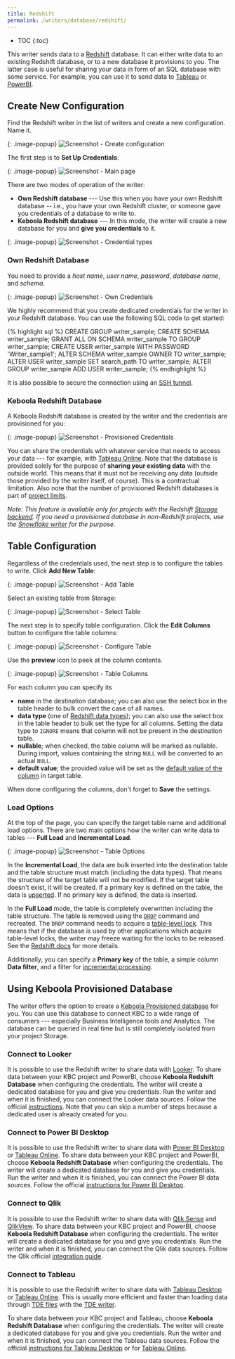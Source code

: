 ```yaml
---
title: Redshift
permalink: /writers/database/redshift/
---
```


* TOC
{:toc}

This writer sends data to a [Redshift](https://aws.amazon.com/redshift/) database. It can either write data
to an existing Redshift database, or to a new database it provisions to you. The latter case is useful
for sharing your data in form of an SQL database with some service. For example, you can use it to send
data to [Tableau](https://www.tableau.com/) or [PowerBI](https://powerbi.microsoft.com/en-us/).

## Create New Configuration
Find the Redshift writer in the list of writers and create a new configuration. Name it.

{: .image-popup}
![Screenshot - Create configuration](/writers/database/redshift/ui1.png)

The first step is to **Set Up Credentials**:

{: .image-popup}
![Screenshot - Main page](/writers/database/redshift/intro-page.png)

There are two modes of operation of the writer:

- **Own Redshift database** --- Use this when you have your own Redshift database -- i.e., you have your own Redshift cluster, or someone gave you credentials of a database to write to.
- **Keboola Redshift database** --- In this mode, the writer will create a new database for you and **give you credentials** to it.

{: .image-popup}
![Screenshot - Credential types](/writers/database/redshift/credentials.png)

### Own Redshift Database
You need to provide a *host name*, *user name*, *password*, *database name*, and *schema*.

{: .image-popup}
![Screenshot - Own Credentials](/writers/database/redshift/own-credentials.png)

We highly recommend that you create dedicated credentials for the writer in your Redshift database. You can use the following SQL code to get started:

{% highlight sql %}
CREATE GROUP writer_sample;
CREATE SCHEMA writer_sample;
GRANT ALL ON SCHEMA writer_sample TO GROUP writer_sample;
CREATE USER writer_sample WITH PASSWORD 'Writer_sample1';
ALTER SCHEMA writer_sample OWNER TO writer_sample;
ALTER USER writer_sample SET search_path TO writer_sample;
ALTER GROUP writer_sample ADD USER writer_sample;
{% endhighlight %}

It is also possible to secure the connection using an [SSH tunnel](/components/extractors/database/#connecting-to-database).

### Keboola Redshift Database
A Keboola Redshift database is created by the writer and the credentials are provisioned for you:

{: .image-popup}
![Screenshot - Provisioned Credentials](/writers/database/redshift/provisioned-credentials.png)

You can share the credentials with whatever service that needs to access your data --- for example, with [Tableau Online](https://www.tableau.com/products/cloud-bi).
Note that the database is provided solely for the purpose of **sharing your existing data** with the outside world. This means that it must not be receiving
any data (outside those provided by the writer itself, of course). This is a contractual limitation.
Also note that the number of provisioned Redshift databases is part of [project limits](/management/project/limits/).

*Note: This feature is available only for projects with the Redshift [Storage backend](/storage/#storage-data). If you need a provisioned database in non-Redshift
projects, use the [Snowflake writer](/writers/database/snowflake/#keboola-snowflake-database) for the purpose.*

## Table Configuration
Regardless of the credentials used, the next step is to configure the tables to write. Click **Add New Table**:

{: .image-popup}
![Screenshot - Add Table](/writers/database/redshift/add-table.png)

Select an existing table from Storage:

{: .image-popup}
![Screenshot - Select Table](/writers/database/redshift/select-table.png)

The next step is to specify table configuration. Click the **Edit Columns** button to configure the table columns:

{: .image-popup}
![Screenshot - Configure Table](/writers/database/redshift/configure-table.png)

Use the **preview** icon to peek at the column contents.

{: .image-popup}
![Screenshot - Table Columns](/writers/database/redshift/table-columns.png)

For each column you can specify its

- **name** in the destination database; you can also use the select box in the table header to bulk convert the case of all names.
- **data type** (one of [Redshift data types](https://docs.aws.amazon.com/redshift/latest/dg/c_Supported_data_types.html)); you can also use the select box in the table header to bulk set the type for all columns. Setting the data type to `IGNORE` means that column will not be present in the destination table.
- **nullable**; when checked, the table column will be marked as nullable. During import, values containing the string `NULL` will be converted to an actual `NULL`.
- **default value**; the provided value will be set as the [default value of the column](https://docs.aws.amazon.com/redshift/latest/dg/r_ALTER_TABLE.html#r_ALTER_TABLE-parameters) in target table.

When done configuring the columns, don't forget to **Save** the settings.

### Load Options
At the top of the page, you can specify the target table name and additional load options. There are two main options how the writer
can write data to tables --- **Full Load** and **Incremental Load**.

{: .image-popup}
![Screenshot - Table Options](/writers/database/redshift/table-options.png)

In the **Incremental Load**, the data are bulk inserted into
the destination table and the table structure must match (including the data types). That means the structure of the target table
will not be modified. If the target table doesn't exist, it will be created. If a primary key is defined on the table, the
data is [upserted](https://en.wikipedia.org/wiki/Merge_(SQL)). If no primary key is defined, the data is inserted.

In the **Full Load** mode, the table is completely overwritten including the table structure. The table is removed
using the [`DROP`](https://docs.aws.amazon.com/redshift/latest/dg/r_DROP_TABLE.html) command and recreated. The
`DROP` command needs to acquire a [table-level lock](https://docs.aws.amazon.com/redshift/latest/dg/r_LOCK.html).
This means that if the database is used by other applications which acquire table-level locks, the writer may
freeze waiting for the locks to be released. See the [Redshift docs](https://docs.aws.amazon.com/redshift/latest/dg/c_Concurrent_writes.html)
for more details.

Additionally, you can specify a **Primary key** of the table, a simple column **Data filter**, and a filter for
[incremental processing](/storage/tables/#incremental-processing).

## Using Keboola Provisioned Database
The writer offers the option to create a [Keboola Provisioned database](#keboola-redshift-database) for you. You can
use this database to connect KBC to a wide range of consumers --- especially Business Intelligence tools and Analytics.
The database can be queried in real time but is still completely isolated from your project Storage.

### Connect to Looker
It is possible to use the Redshift writer to share data with [Looker](https://looker.com/).
To share data between your KBC project and PowerBI, choose **Keboola Redshift Database** when configuring the credentials.
The writer will create a dedicated database for you and give you credentials. Run the writer and when it is finished, you can
connect the Looker data sources. Follow the official
[instructions](https://docs.looker.com/setup-and-management/connecting-to-db). Note that you
can skip a number of steps because a dedicated user is already created for you.

### Connect to Power BI Desktop
It is possible to use the Redshift writer to share data with [Power BI Desktop](https://powerbi.microsoft.com/en-us/desktop/) or
[Tableau Online](https://www.tableau.com/products/cloud-bi).
To share data between your KBC project and PowerBI, choose **Keboola Redshift Database** when configuring the credentials.
The writer will create a dedicated database for you and give you credentials. Run the writer and when it is finished, you can
connect the Power BI data sources. Follow the official [instructions for Power BI Desktop](https://docs.microsoft.com/en-us/power-bi/desktop-connect-redshift).

### Connect to Qlik
It is possible to use the Redshift writer to share data with [Qlik Sense](https://www.qlik.com/us/products/qlik-sense)
and [QlikView](https://www.qlik.com/us/products/qlikview).
To share data between your KBC project and PowerBI, choose **Keboola Redshift Database** when configuring the credentials.
The writer will create a dedicated database for you and give you credentials. Run the writer and when it is finished, you can
connect the Qlik data sources. Follow the Qlik official [integration guide](https://help.qlik.com/en-US/connectors/Subsystems/ODBC_connector_help/Content/Connectors_ODBC/Redshift/Create-Redshift-connection.htm).

### Connect to Tableau
It is possible to use the Redshift writer to share data with [Tableau Desktop](https://www.tableau.com/products/desktop) or
[Tableau Online](https://www.tableau.com/products/cloud-bi). This is usually more efficient and
faster than loading data through [TDE files](https://www.tableau.com/about/blog/2014/7/understanding-tableau-data-extracts-part1)
with the [TDE writer](/writers/bi-tools/tableau/).

To share data between your KBC project and Tableau, choose **Keboola Redshift Database** when configuring the credentials.
The writer will create a dedicated database for you and give you credentials. Run the writer and when it is finished, you can
connect the Tableau data sources. Follow the official
[instructions for Tableau Desktop](https://onlinehelp.tableau.com/current/pro/desktop/en-us/examples_amazonredshift.htm)
or for [Tableau Online](https://onlinehelp.tableau.com/current/online/en-us/to_connect_live_sql.htm).
